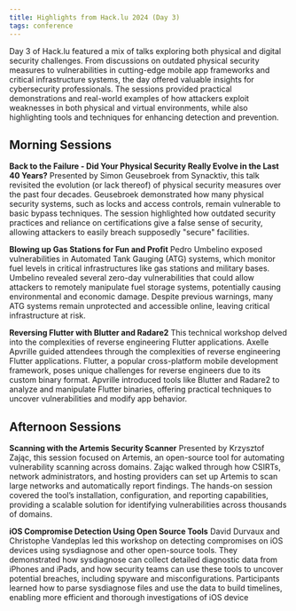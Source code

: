 ```yaml
---
title: Highlights from Hack.lu 2024 (Day 3)
tags: conference
---
```


Day 3 of Hack.lu featured a mix of talks exploring both physical and digital
security challenges. From discussions on outdated physical security measures to
vulnerabilities in cutting-edge mobile app frameworks and critical
infrastructure systems, the day offered valuable insights for cybersecurity
professionals. The sessions provided practical demonstrations and real-world
examples of how attackers exploit weaknesses in both physical and virtual
environments, while also highlighting tools and techniques for enhancing
detection and prevention.

## Morning Sessions

**Back to the Failure - Did Your Physical Security Really Evolve in the Last 40
Years?** Presented by Simon Geusebroek from Synacktiv, this talk revisited the
evolution (or lack thereof) of physical security measures over the past four
decades. Geusebroek demonstrated how many physical security systems, such as
locks and access controls, remain vulnerable to basic bypass techniques. The
session highlighted how outdated security practices and reliance on
certifications give a false sense of security, allowing attackers to easily
breach supposedly "secure" facilities.

**Blowing up Gas Stations for Fun and Profit** Pedro Umbelino exposed
vulnerabilities in Automated Tank Gauging (ATG) systems, which monitor fuel
levels in critical infrastructures like gas stations and military bases.
Umbelino revealed several zero-day vulnerabilities that could allow attackers
to remotely manipulate fuel storage systems, potentially causing environmental
and economic damage. Despite previous warnings, many ATG systems remain
unprotected and accessible online, leaving critical infrastructure at risk.

**Reversing Flutter with Blutter and Radare2** This technical workshop delved
into the complexities of reverse engineering Flutter applications. Axelle
Apvrille guided attendees through the complexities of reverse engineering
Flutter applications. Flutter, a popular cross-platform mobile development
framework, poses unique challenges for reverse engineers due to its custom
binary format. Apvrille introduced tools like Blutter and Radare2 to analyze
and manipulate Flutter binaries, offering practical techniques to uncover
vulnerabilities and modify app behavior.
    
## Afternoon Sessions

**Scanning with the Artemis Security Scanner** Presented by Krzysztof Zając,
this session focused on Artemis, an open-source tool for automating
vulnerability scanning across domains. Zając walked through how CSIRTs, network
administrators, and hosting providers can set up Artemis to scan large networks
and automatically report findings. The hands-on session covered the tool’s
installation, configuration, and reporting capabilities, providing a scalable
solution for identifying vulnerabilities across thousands of domains.
    
**iOS Compromise Detection Using Open Source Tools** David Durvaux and
Christophe Vandeplas led this workshop on detecting compromises on iOS devices
using sysdiagnose and other open-source tools. They demonstrated how
sysdiagnose can collect detailed diagnostic data from iPhones and iPads, and
how security teams can use these tools to uncover potential breaches, including
spyware and misconfigurations. Participants learned how to parse sysdiagnose
files and use the data to build timelines, enabling more efficient and thorough
investigations of iOS device
    
